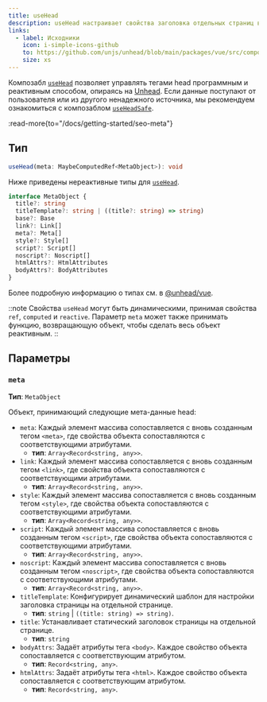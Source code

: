 ```yaml
---
title: useHead
description: useHead настраивает свойства заголовка отдельных страниц вашего приложения Nuxt.
links:
  - label: Исходники
    icon: i-simple-icons-github
    to: https://github.com/unjs/unhead/blob/main/packages/vue/src/composables.ts
    size: xs
---
```


Композабл [`useHead`](/docs/api/composables/use-head) позволяет управлять тегами head программным и реактивным способом, опираясь на [Unhead](https://unhead.unjs.io). Если данные поступают от пользователя или из другого ненадежного источника, мы рекомендуем ознакомиться с композаблом [`useHeadSafe`](/docs/api/composables/use-head-safe).

:read-more{to="/docs/getting-started/seo-meta"}

## Тип

```ts
useHead(meta: MaybeComputedRef<MetaObject>): void
```

Ниже приведены нереактивные типы для [`useHead`](/docs/api/composables/use-head).

```ts
interface MetaObject {
  title?: string
  titleTemplate?: string | ((title?: string) => string)
  base?: Base
  link?: Link[]
  meta?: Meta[]
  style?: Style[]
  script?: Script[]
  noscript?: Noscript[]
  htmlAttrs?: HtmlAttributes
  bodyAttrs?: BodyAttributes
}
```

Более подробную информацию о типах см. в [@unhead/vue](https://github.com/unjs/unhead/blob/main/packages/vue/src/types/schema.ts).

::note
Свойства `useHead` могут быть динамическими, принимая свойства `ref`, `computed` и `reactive`. Параметр `meta` может также принимать функцию, возвращающую объект, чтобы сделать весь объект реактивным.
::

## Параметры

### `meta`

**Тип**: `MetaObject`

Объект, принимающий следующие мета-данные head:

- `meta`: Каждый элемент массива сопоставляется с вновь созданным тегом `<meta>`, где свойства объекта сопоставляются с соответствующими атрибутами.
  - **тип**: `Array<Record<string, any>>`.
- `link`: Каждый элемент массива сопоставляется с вновь созданным тегом `<link>`, где свойства объекта сопоставляются с соответствующими атрибутами.
  - **тип**: `Array<Record<string, any>>`.
- `style`: Каждый элемент массива сопоставляется с вновь созданным тегом `<style>`, где свойства объекта сопоставляются с соответствующими атрибутами.
  - **тип**: `Array<Record<string, any>>`.
- `script`: Каждый элемент массива сопоставляется с вновь созданным тегом `<script>`, где свойства объекта сопоставляются с соответствующими атрибутами.
  - **тип**: `Array<Record<string, any>>`.
- `noscript`: Каждый элемент массива сопоставляется с вновь созданным тегом `<noscript>`, где свойства объекта сопоставляются с соответствующими атрибутами.
  - **тип**: `Array<Record<string, any>>`.
- `titleTemplate`: Конфигурирует динамический шаблон для настройки заголовка страницы на отдельной странице.
  - **тип**: `string` | `((title: string) => string)`.
- `title`: Устанавливает статический заголовок страницы на отдельной странице.
  - **тип**: `string`
- `bodyAttrs`: Задаёт атрибуты тега `<body>`. Каждое свойство объекта сопоставляется с соответствующим атрибутом.
  - **тип**: `Record<string, any>`.
- `htmlAttrs`: Задаёт атрибуты тега `<html>`. Каждое свойство объекта сопоставляется с соответствующим атрибутом.
  - **тип**: `Record<string, any>`.
